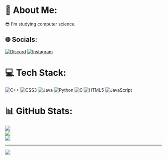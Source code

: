 # 💫 About Me:
😎 I'm studying computer science.


## 🌐 Socials:
[![Discord](https://img.shields.io/badge/Discord-%237289DA.svg?logo=discord&logoColor=white)](https://discord.gg/mchaeeun) [![Instagram](https://img.shields.io/badge/Instagram-%23E4405F.svg?logo=Instagram&logoColor=white)](https://instagram.com/chaenisme) 

# 💻 Tech Stack:
![C++](https://img.shields.io/badge/c++-%2300599C.svg?style=for-the-badge&logo=c%2B%2B&logoColor=white) ![CSS3](https://img.shields.io/badge/css3-%231572B6.svg?style=for-the-badge&logo=css3&logoColor=white) ![Java](https://img.shields.io/badge/java-%23ED8B00.svg?style=for-the-badge&logo=java&logoColor=white) ![Python](https://img.shields.io/badge/python-3670A0?style=for-the-badge&logo=python&logoColor=ffdd54) ![C](https://img.shields.io/badge/c-%2300599C.svg?style=for-the-badge&logo=c&logoColor=white) ![HTML5](https://img.shields.io/badge/html5-%23E34F26.svg?style=for-the-badge&logo=html5&logoColor=white) ![JavaScript](https://img.shields.io/badge/javascript-%23323330.svg?style=for-the-badge&logo=javascript&logoColor=%23F7DF1E)
# 📊 GitHub Stats:
![](https://github-readme-stats.vercel.app/api?username=mchaeeun&theme=dark&hide_border=false&include_all_commits=false&count_private=true)<br/>
![](https://github-readme-streak-stats.herokuapp.com/?user=mchaeeun&theme=dark&hide_border=false)<br/>
![](https://github-readme-stats.vercel.app/api/top-langs/?username=mchaeeun&theme=dark&hide_border=false&include_all_commits=false&count_private=true&layout=compact)

---
[![](https://visitcount.itsvg.in/api?id=mchaeeun&icon=0&color=0)](https://visitcount.itsvg.in)

<!-- Proudly created with GPRM ( https://gprm.itsvg.in ) -->
